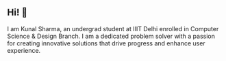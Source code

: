 ## Hi! 👋

I am Kunal Sharma, an undergrad student at IIIT Delhi enrolled in Computer Science & Design Branch. I am a dedicated problem solver with a passion for creating innovative solutions that drive progress and enhance user experience.
